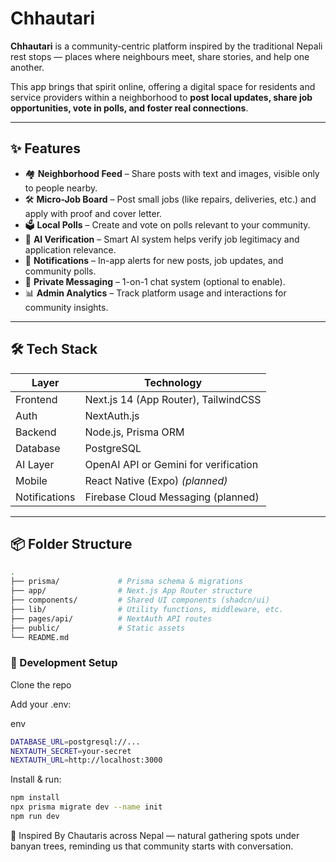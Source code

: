 # Chhautari

**Chhautari** is a community-centric platform inspired by the traditional Nepali rest stops — places where neighbours meet, share stories, and help one another.

This app brings that spirit online, offering a digital space for residents and service providers within a neighborhood to **post local updates, share job opportunities, vote in polls, and foster real connections**.

---

## ✨ Features

- 🏘️ **Neighborhood Feed** – Share posts with text and images, visible only to people nearby.
- 🛠️ **Micro-Job Board** – Post small jobs (like repairs, deliveries, etc.) and apply with proof and cover letter.
- 🗳️ **Local Polls** – Create and vote on polls relevant to your community.
- 🧠 **AI Verification** – Smart AI system helps verify job legitimacy and application relevance.
- 🔔 **Notifications** – In-app alerts for new posts, job updates, and community polls.
- 💬 **Private Messaging** – 1-on-1 chat system (optional to enable).
- 📊 **Admin Analytics** – Track platform usage and interactions for community insights.

---

## 🛠️ Tech Stack

| Layer         | Technology                            |
| ------------- | ------------------------------------- |
| Frontend      | Next.js 14 (App Router), TailwindCSS  |
| Auth          | NextAuth.js                           |
| Backend       | Node.js, Prisma ORM                   |
| Database      | PostgreSQL                            |
| AI Layer      | OpenAI API or Gemini for verification |
| Mobile        | React Native (Expo) _(planned)_       |
| Notifications | Firebase Cloud Messaging (planned)    |

---

## 📦 Folder Structure

```bash
.
├── prisma/             # Prisma schema & migrations
├── app/                # Next.js App Router structure
├── components/         # Shared UI components (shadcn/ui)
├── lib/                # Utility functions, middleware, etc.
├── pages/api/          # NextAuth API routes
├── public/             # Static assets
└── README.md
```

### 🧪 Development Setup

Clone the repo

Add your .env:

env

```bash
DATABASE_URL=postgresql://...
NEXTAUTH_SECRET=your-secret
NEXTAUTH_URL=http://localhost:3000
```

Install & run:

```bash
npm install
npx prisma migrate dev --name init
npm run dev
```

🙏 Inspired By
Chautaris across Nepal — natural gathering spots under banyan trees, reminding us that community starts with conversation.

